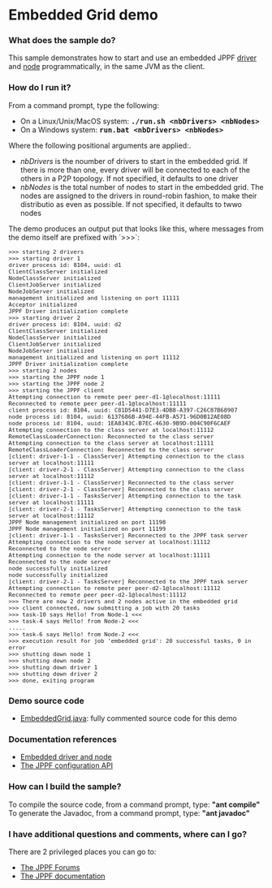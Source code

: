 # Embedded Grid demo

<h3>What does the sample do?</h3>
This sample demonstrates how to start and use an embedded JPPF <a href="https://www.jppf.org/doc/6.3/index.php?title=Embedded_driver_and_node#Embedded_driver">driver</a> and
<a href="https://www.jppf.org/doc/6.3/index.php?title=Embedded_driver_and_node#Embedded_node">node</a> programmatically, in the same JVM as the client.

<h3>How do I run it?</h3>
From a command prompt, type the following:
<ul class="samplesList">
  <li>On a Linux/Unix/MacOS system: <b><tt>./run.sh &lt;nbDrivers&gt; &lt;nbNodes&gt;</tt></b></li>
  <li>On a Windows system: <b><tt>run.bat &lt;nbDrivers&gt; &lt;nbNodes&gt;</tt></b></li>
</ul>
Where the following positional arguments are applied:.
<ul class="samplesList">
  <li><i>nbDrivers</i> is the noumber of drivers to start in the embedded grid.
  If there is more than one, every driver will be connected to each of the others
  in a P2P topology. If not specified, it defaults to one driver</li>
  <li><i>nbNodes</i> is the total number of nodes to start in the embedded grid.
  The nodes are assigned to the drivers in round-robin fashion, to make their
  distributio as even as possible. If not specified, it defaults to twwo nodes</li>
</ul>

<p>The demo produces an output put that looks like this, where messages from the demo itself are prefixed with `>>>`:
<pre class="samples" style="white-space: pre-wrap; font-size: 80%">
>>> starting 2 drivers
>>> starting driver 1
driver process id: 8104, uuid: d1
ClientClassServer initialized
NodeClassServer initialized
ClientJobServer initialized
NodeJobServer initialized
management initialized and listening on port 11111
Acceptor initialized
JPPF Driver initialization complete
>>> starting driver 2
driver process id: 8104, uuid: d2
ClientClassServer initialized
NodeClassServer initialized
ClientJobServer initialized
NodeJobServer initialized
management initialized and listening on port 11112
JPPF Driver initialization complete
>>> starting 2 nodes
>>> starting the JPPF node 1
>>> starting the JPPF node 2
>>> starting the JPPF client
Attempting connection to remote peer peer-d1-1@localhost:11111
Reconnected to remote peer peer-d1-1@localhost:11111
client process id: 8104, uuid: C81D5441-D7E3-4DB8-A397-C26C87B68907
node process id: 8104, uuid: 6137686B-A94E-44FB-A571-96D0B12AE08D
node process id: 8104, uuid: 1EA8343C-B7EC-4630-9B9D-004C90F6CAEF
Attempting connection to the class server at localhost:11112
RemoteClassLoaderConnection: Reconnected to the class server
Attempting connection to the class server at localhost:11111
RemoteClassLoaderConnection: Reconnected to the class server
[client: driver-1-1 - ClassServer] Attempting connection to the class server at localhost:11111
[client: driver-2-1 - ClassServer] Attempting connection to the class server at localhost:11112
[client: driver-1-1 - ClassServer] Reconnected to the class server
[client: driver-2-1 - ClassServer] Reconnected to the class server
[client: driver-1-1 - TasksServer] Attempting connection to the task server at localhost:11111
[client: driver-2-1 - TasksServer] Attempting connection to the task server at localhost:11112
JPPF Node management initialized on port 11198
JPPF Node management initialized on port 11199
[client: driver-1-1 - TasksServer] Reconnected to the JPPF task server
Attempting connection to the node server at localhost:11112
Reconnected to the node server
Attempting connection to the node server at localhost:11111
Reconnected to the node server
node successfully initialized
node successfully initialized
[client: driver-2-1 - TasksServer] Reconnected to the JPPF task server
Attempting connection to remote peer peer-d2-1@localhost:11112
Reconnected to remote peer peer-d2-1@localhost:11112
>>> There are now 2 drivers and 2 nodes active in the embedded grid
>>> client connected, now submitting a job with 20 tasks
>>> task-10 says Hello! from Node-1 <<<
>>> task-4 says Hello! from Node-2 <<<
.....
>>> task-6 says Hello! from Node-2 <<<
>>> execution result for job 'embedded grid': 20 successful tasks, 0 in error
>>> shutting down node 1
>>> shutting down node 2
>>> shutting down driver 1
>>> shutting down driver 2
>>> done, exiting program
</pre>

<h3>Demo source code</h3>
<ul class="samplesList">
  <li><a href="target/tohtml/src/org/jppf/example/embedded/EmbeddedGrid.java">EmbeddedGrid.java</a>: fully commented source code for this demo</li>
</ul>

<h3>Documentation references</h3>
<ul class="samplesList">
  <li><a href="https://www.jppf.org/doc/6.3/index.php?title=Embedded_driver_and_node">Embedded driver and node</a></li>
  <li><a href="https://www.jppf.org/doc/6.3/index.php?title=The_JPPF_configuration_API">The JPPF configuration API</a></li>
</ul>

<h3>How can I build the sample?</h3>
To compile the source code, from a command prompt, type: <b>&quot;ant compile&quot;</b><br>
To generate the Javadoc, from a command prompt, type: <b>&quot;ant javadoc&quot;</b>

<h3>I have additional questions and comments, where can I go?</h3>
<p>There are 2 privileged places you can go to:
<ul>
  <li><a href="https://www.jppf.org/forums">The JPPF Forums</a></li>
  <li><a href="https://www.jppf.org/doc/6.2">The JPPF documentation</a></li>
</ul>

